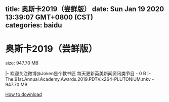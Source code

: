 
title: 奥斯卡2019（尝鲜版）
date: Sun Jan 19 2020 13:39:07 GMT+0800 (CST)    
categories: baidu
---

# 奥斯卡2019（尝鲜版）
size: 947.70 MB
 
 
|- 欢迎关注微博@Joken是个教书匠 每天更新英美新闻资讯类节目 - 0 B
|- The.91st.Annual.Academy.Awards.2019.PDTV.x264-PLUTONiUM.mkv - 947.70 MB

[How to download](https://bpcam.bemobtrk.com/go/2ceec3aa-1ca2-46d6-b9ff-aaa5c184517c?jno=5116)